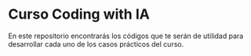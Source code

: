 # Curso Coding with IA

En este repositorio encontrarás los códigos que te serán de utilidad para desarrollar cada uno de los casos prácticos del curso.
